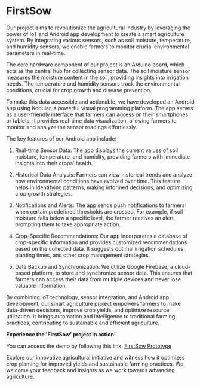 # FirstSow

Our project aims to revolutionize the agricultural industry by leveraging the power of IoT and Android app development to create a smart agriculture system. By integrating various sensors, such as soil moisture, temperature, and humidity sensors, we enable farmers to monitor crucial environmental parameters in real-time.

The core hardware component of our project is an Arduino board, which acts as the central hub for collecting sensor data. The soil moisture sensor measures the moisture content in the soil, providing insights into irrigation needs. The temperature and humidity sensors track the environmental conditions, crucial for crop growth and disease prevention.

To make this data accessible and actionable, we have developed an Android app using Kodular, a powerful visual programming platform. The app serves as a user-friendly interface that farmers can access on their smartphones or tablets. It provides real-time data visualization, allowing farmers to monitor and analyze the sensor readings effortlessly.

The key features of our Android app include:

1. Real-time Sensor Data: The app displays the current values of soil moisture, temperature, and humidity, providing farmers with immediate insights into their crops' health.

2. Historical Data Analysis: Farmers can view historical trends and analyze how environmental conditions have evolved over time. This feature helps in identifying patterns, making informed decisions, and optimizing crop growth strategies.

3. Notifications and Alerts: The app sends push notifications to farmers when certain predefined thresholds are crossed. For example, if soil moisture falls below a specific level, the farmer receives an alert, prompting them to take appropriate action.

4. Crop-Specific Recommendations: Our app incorporates a database of crop-specific information and provides customized recommendations based on the collected data. It suggests optimal irrigation schedules, planting times, and other crop management strategies.

5. Data Backup and Synchronization: We utilize Google Firebase, a cloud-based platform, to store and synchronize sensor data. This ensures that farmers can access their data from multiple devices and never lose valuable information.

By combining IoT technology, sensor integration, and Android app development, our smart agriculture project empowers farmers to make data-driven decisions, improve crop yields, and optimize resource utilization. It brings automation and intelligence to traditional farming practices, contributing to sustainable and efficient agriculture.


**Experience the 'FirstSow' project in action!**

You can access the demo by following this link: [FirstSow Prototype](https://drive.google.com/file/d/1tndF6FuNhf2HOpGnALKfp-m_XO39aWUU/view?usp=sharing)

Explore our innovative agricultural initiative and witness how it optimizes crop planting for improved yields and sustainable farming practices.
We welcome your feedback and insights as we work towards advancing agriculture.
